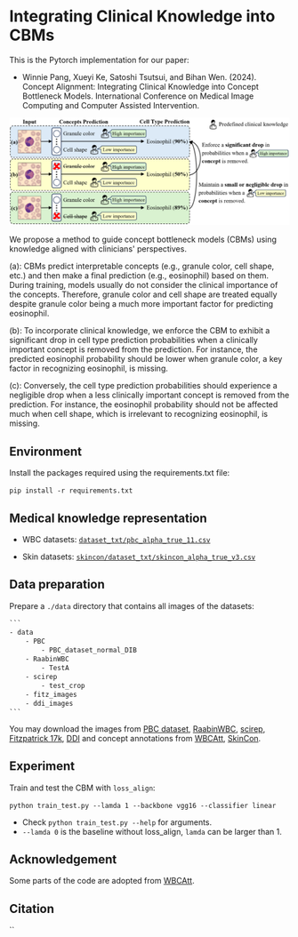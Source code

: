 # Integrating Clinical Knowledge into CBMs

This is the Pytorch implementation for our paper:

 - Winnie Pang, Xueyi Ke, Satoshi Tsutsui, and Bihan Wen. (2024). Concept Alignment: Integrating Clinical Knowledge into Concept Bottleneck Models. International Conference on Medical Image Computing and Computer Assisted Intervention. 


![overview](https://github.com/PangWinnie0219/align_concept_cbm/blob/main/figs/overview.png)

We propose a method to guide concept bottleneck models (CBMs) using knowledge aligned with clinicians' perspectives. 

(a): CBMs predict interpretable concepts (e.g., granule color, cell shape, etc.) and then make a final prediction (e.g., eosinophil) based on them. During training, models usually do not consider the clinical importance of the concepts. Therefore, granule color and cell shape are treated equally despite granule color being a much more important factor for predicting eosinophil. 

(b): To incorporate clinical knowledge, we enforce the CBM to exhibit a significant drop in cell type prediction probabilities when a clinically important concept is removed from the prediction. For instance, the predicted eosinophil probability should be lower when granule color, a key factor in recognizing eosinophil, is missing. 

(c): Conversely, the cell type prediction probabilities should experience a negligible drop when a less clinically important concept is removed from the prediction. For instance, the eosinophil probability should not be affected much when cell shape, which is irrelevant to recognizing eosinophil, is missing.

## Environment

Install the packages required using the requirements.txt file:

 `pip install -r requirements.txt `

## Medical knowledge representation
- WBC datasets: [`dataset_txt/pbc_alpha_true_11.csv`](https://github.com/PangWinnie0219/align_concept_cbm/blob/main/dataset_txt/pbc_alpha_true_11.csv)

- Skin datasets: [`skincon/dataset_txt/skincon_alpha_true_v3.csv`](https://github.com/PangWinnie0219/align_concept_cbm/blob/main/skincon/dataset_txt/skincon_alpha_true_v3.csv)

## Data preparation
Prepare a `./data` directory that contains all images of the datasets:

    ```
    - data
        - PBC
            - PBC_dataset_normal_DIB
        - RaabinWBC
            - TestA
        - scirep
            - test_crop
        - fitz_images
        - ddi_images
    ```
You may download the images from [PBC dataset](https://data.mendeley.com/datasets/snkd93bnjr/1), [RaabinWBC](https://raabindata.com/free-data/), [scirep](https://www.nature.com/articles/s41598-023-29331-3), [Fitzpatrick 17k](https://github.com/mattgroh/fitzpatrick17k), [DDI](https://ddi-dataset.github.io/index.html#paper) and concept annotations from [WBCAtt](https://rose1.ntu.edu.sg/dataset/WBCAtt/), [SkinCon](https://skincon-dataset.github.io/index.html#dataset).  

## Experiment

Train and test the CBM with `loss_align`:
  
  `python train_test.py --lamda 1 --backbone vgg16 --classifier linear`

-  Check `python train_test.py --help` for arguments.
- `--lamda 0` is the baseline without loss_align, `lamda` can be larger than 1. 

## Acknowledgement

Some parts of the code are adopted from [WBCAtt](https://github.com/apple2373/wbcatt). 


## Citation
``
